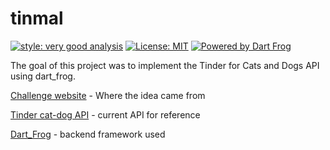 # tinmal

[![style: very good analysis][very_good_analysis_badge]][very_good_analysis_link]
[![License: MIT][license_badge]][license_link]
[![Powered by Dart Frog](https://img.shields.io/endpoint?url=https://tinyurl.com/dartfrog-badge)](https://dartfrog.vgv.dev)

[license_badge]: https://img.shields.io/badge/license-MIT-blue.svg
[license_link]: https://opensource.org/licenses/MIT
[very_good_analysis_badge]: https://img.shields.io/badge/style-very_good_analysis-B22C89.svg
[very_good_analysis_link]: https://pub.dev/packages/very_good_analysis



The goal of this project was to implement the Tinder for Cats and Dogs API using dart_frog.



[Challenge website](https://flutterchallenge.dev/lets-make-an-api) - Where the idea came from

[Tinder cat-dog API](https://tinder-cat-dog-api.herokuapp.com/swagger.html) - current API for reference

[Dart_Frog](https://dartfrog.vgv.dev/) - backend framework used